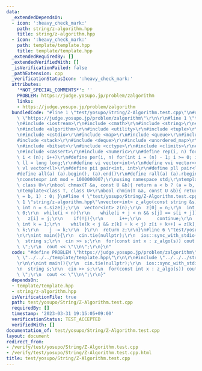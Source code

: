 ```yaml
---
data:
  _extendedDependsOn:
  - icon: ':heavy_check_mark:'
    path: string/z-algorithm.hpp
    title: string/z-algorithm.hpp
  - icon: ':heavy_check_mark:'
    path: template/template.hpp
    title: template/template.hpp
  _extendedRequiredBy: []
  _extendedVerifiedWith: []
  _isVerificationFailed: false
  _pathExtension: cpp
  _verificationStatusIcon: ':heavy_check_mark:'
  attributes:
    '*NOT_SPECIAL_COMMENTS*': ''
    PROBLEM: https://judge.yosupo.jp/problem/zalgorithm
    links:
    - https://judge.yosupo.jp/problem/zalgorithm
  bundledCode: "#line 1 \"test/yosupo/String/Z-Algorithm.test.cpp\"\n#define PROBLEM\
    \ \"https://judge.yosupo.jp/problem/zalgorithm\"\r\n\r\n#line 1 \"template/template.hpp\"\
    \n#include <iostream>\r\n#include <cmath>\r\n#include <string>\r\n#include <vector>\r\
    \n#include <algorithm>\r\n#include <utility>\r\n#include <tuple>\r\n#include <cstdint>\r\
    \n#include <cstdio>\r\n#include <map>\r\n#include <queue>\r\n#include <set>\r\n\
    #include <stack>\r\n#include <deque>\r\n#include <unordered_map>\r\n#include <unordered_set>\r\
    \n#include <bitset>\r\n#include <cctype>\r\n#include <climits>\r\n#include <functional>\r\
    \n#include <cassert>\r\n#include <numeric>\r\n#define rep(i, n) for(int i = 0;\
    \ i < (n); i++)\r\n#define per(i, n) for(int i = (n) - 1; i >= 0; i--)\r\nusing\
    \ ll = long long;\r\n#define vi vector<int>\r\n#define vvi vector<vi>\r\n#define\
    \ vl vector<ll>\r\n#define pii pair<int, int>\r\n#define pll pair<ll, ll>\r\n\
    #define all(a) (a).begin(), (a).end()\r\n#define rall(a) (a).rbegin(), (a).rend()\r\
    \nconstexpr int mod = 1000000007;\r\nusing namespace std;\r\ntemplate<class T,\
    \ class U>\r\nbool chmax(T &a, const U &b){ return a < b ? (a = b, 1) : 0; }\r\
    \ntemplate<class T, class U>\r\nbool chmin(T &a, const U &b){ return a > b ? (a\
    \ = b, 1) : 0; }\n#line 4 \"test/yosupo/String/Z-Algorithm.test.cpp\"\n\r\n#line\
    \ 1 \"string/z-algorithm.hpp\"\nvector<int> z_algo(const string &s){\r\n  const\
    \ int n = s.size();\r\n  vector<int> z(n);\r\n  z[0] = n;\r\n  int i = 1, j =\
    \ 0;\r\n  while(i < n){\r\n    while(i + j < n && s[j] == s[i + j]) j++;\r\n \
    \   z[i] = j;\r\n    if(!j){\r\n      i++;\r\n      continue;\r\n    }\r\n   \
    \ int k = 1;\r\n    while(k < j && z[k] + k < j) z[i + k++] = z[k];\r\n    i +=\
    \ k;\r\n    j -= k;\r\n  }\r\n  return z;\r\n}\n#line 6 \"test/yosupo/String/Z-Algorithm.test.cpp\"\
    \n\r\nint main(){\r\n  cin.tie(nullptr);\r\n  ios::sync_with_stdio(false);\r\n\
    \  string s;\r\n  cin >> s;\r\n  for(const int x : z_algo(s)) cout << x << \"\
    \ \";\r\n  cout << \"\\n\";\r\n}\n"
  code: "#define PROBLEM \"https://judge.yosupo.jp/problem/zalgorithm\"\r\n\r\n#include\
    \ \"../../../template/template.hpp\"\r\n\r\n#include \"../../../string/z-algorithm.hpp\"\
    \r\n\r\nint main(){\r\n  cin.tie(nullptr);\r\n  ios::sync_with_stdio(false);\r\
    \n  string s;\r\n  cin >> s;\r\n  for(const int x : z_algo(s)) cout << x << \"\
    \ \";\r\n  cout << \"\\n\";\r\n}"
  dependsOn:
  - template/template.hpp
  - string/z-algorithm.hpp
  isVerificationFile: true
  path: test/yosupo/String/Z-Algorithm.test.cpp
  requiredBy: []
  timestamp: '2023-03-31 19:15:05+09:00'
  verificationStatus: TEST_ACCEPTED
  verifiedWith: []
documentation_of: test/yosupo/String/Z-Algorithm.test.cpp
layout: document
redirect_from:
- /verify/test/yosupo/String/Z-Algorithm.test.cpp
- /verify/test/yosupo/String/Z-Algorithm.test.cpp.html
title: test/yosupo/String/Z-Algorithm.test.cpp
---
```

